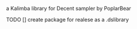 
a Kalimba library for Decent sampler by PoplarBear


 TODO []  create package for realese as a .dslibrary